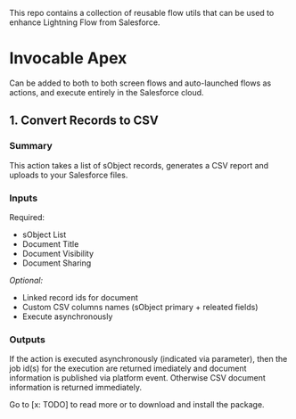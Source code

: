 This repo contains a collection of reusable flow utils that can be used to enhance Lightning Flow from Salesforce. 

# Invocable Apex
Can be added to both to both screen flows and auto-launched flows as actions, and execute entirely in the Salesforce cloud.

## 1. Convert Records to CSV

### Summary
This action takes a list of sObject records, generates a CSV report and uploads to your Salesforce files. 

### Inputs
Required:
- sObject List
- Document Title
- Document Visibility
- Document Sharing

_Optional:_
- Linked record ids for document
- Custom CSV columns names (sObject primary + releated fields)
- Execute asynchronously

### Outputs
If the action is executed asynchronously (indicated via parameter), then the job id(s) for the execution are returned imediately and document information is published via platform event. Otherwise CSV document information is returned immediately. 

Go to [x: TODO] to read more or to download and install the package. 

